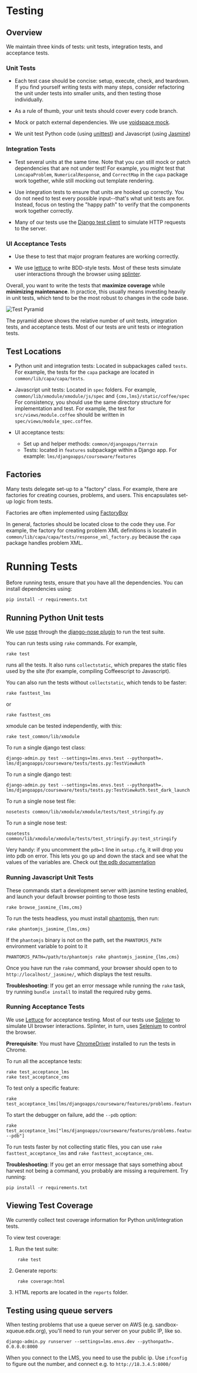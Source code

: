 # Testing

## Overview

We maintain three kinds of tests: unit tests, integration tests,
and acceptance tests.

### Unit Tests

* Each test case should be concise: setup, execute, check, and teardown.
If you find yourself writing tests with many steps, consider refactoring 
the unit under tests into smaller units, and then testing those individually.

* As a rule of thumb, your unit tests should cover every code branch.

* Mock or patch external dependencies.
We use [voidspace mock](http://www.voidspace.org.uk/python/mock/).

* We unit test Python code (using [unittest](http://docs.python.org/2/library/unittest.html)) and 
Javascript (using [Jasmine](http://pivotal.github.io/jasmine/))

### Integration Tests
* Test several units at the same time.
Note that you can still mock or patch dependencies
that are not under test!  For example, you might test that 
`LoncapaProblem`, `NumericalResponse`, and `CorrectMap` in the 
`capa` package work together, while still mocking out template rendering.

* Use integration tests to ensure that units are hooked up correctly.
You do not need to test every possible input--that's what unit 
tests are for.  Instead, focus on testing the "happy path" 
to verify that the components work together correctly.

* Many of our tests use the [Django test client](https://docs.djangoproject.com/en/dev/topics/testing/overview/) to simulate
HTTP requests to the server.

### UI Acceptance Tests
* Use these to test that major program features are working correctly.

* We use [lettuce](http://lettuce.it/) to write BDD-style tests.  Most of
these tests simulate user interactions through the browser using
[splinter](http://splinter.cobrateam.info/).

Overall, you want to write the tests that **maximize coverage**
while **minimizing maintenance**.
In practice, this usually means investing heavily 
in unit tests, which tend to be the most robust to changes in the code base.  

![Test Pyramid](test_pyramid.png)

The pyramid above shows the relative number of unit tests, integration tests,
and acceptance tests.  Most of our tests are unit tests or integration tests.

## Test Locations

* Python unit and integration tests: Located in 
subpackages called `tests`.
For example, the tests for the `capa` package are located in 
`common/lib/capa/capa/tests`.

* Javascript unit tests: Located in `spec` folders.  For example,
`common/lib/xmodule/xmodule/js/spec` and `{cms,lms}/static/coffee/spec`  
For consistency, you should use the same directory structure for implementation
and test.  For example, the test for `src/views/module.coffee`
should be written in `spec/views/module_spec.coffee`.

* UI acceptance tests:
    - Set up and helper methods: `common/djangoapps/terrain`
    - Tests: located in `features` subpackage within a Django app.
    For example: `lms/djangoapps/courseware/features`


## Factories

Many tests delegate set-up to a "factory" class.  For example,
there are factories for creating courses, problems, and users.
This encapsulates set-up logic from tests.

Factories are often implemented using [FactoryBoy](https://readthedocs.org/projects/factoryboy/)

In general, factories should be located close to the code they use.
For example, the factory for creating problem XML definitions
 is located in `common/lib/capa/capa/tests/response_xml_factory.py`
because the `capa` package handles problem XML.


# Running Tests

Before running tests, ensure that you have all the dependencies.  You can install dependencies using:

    pip install -r requirements.txt


## Running Python Unit tests

We use [nose](https://nose.readthedocs.org/en/latest/) through
the [django-nose plugin](https://pypi.python.org/pypi/django-nose)
to run the test suite.

You can run tests using `rake` commands.  For example,

    rake test

runs all the tests.  It also runs `collectstatic`, which prepares the static files used by the site (for example, compiling Coffeescript to Javascript).  

You can also run the tests without `collectstatic`, which tends to be faster:

    rake fasttest_lms

or

    rake fasttest_cms

xmodule can be tested independently, with this:

    rake test_common/lib/xmodule

To run a single django test class:

    django-admin.py test --settings=lms.envs.test --pythonpath=. lms/djangoapps/courseware/tests/tests.py:TestViewAuth

To run a single django test:

    django-admin.py test --settings=lms.envs.test --pythonpath=. lms/djangoapps/courseware/tests/tests.py:TestViewAuth.test_dark_launch


To run a single nose test file:

    nosetests common/lib/xmodule/xmodule/tests/test_stringify.py

To run a single nose test:

    nosetests common/lib/xmodule/xmodule/tests/test_stringify.py:test_stringify


Very handy: if you uncomment the `pdb=1` line in `setup.cfg`, it will drop you into pdb on error.  This lets you go up and down the stack and see what the values of the variables are.  Check out [the pdb documentation](http://docs.python.org/library/pdb.html)

### Running Javascript Unit Tests

These commands start a development server with jasmine testing enabled, and launch your default browser
pointing to those tests

    rake browse_jasmine_{lms,cms}

To run the tests headless, you must install [phantomjs](http://phantomjs.org/download.html), then run:

    rake phantomjs_jasmine_{lms,cms}

If the `phantomjs` binary is not on the path, set the `PHANTOMJS_PATH` environment variable to point to it

    PHANTOMJS_PATH=/path/to/phantomjs rake phantomjs_jasmine_{lms,cms}

Once you have run the `rake` command, your browser should open to 
to `http://localhost/_jasmine/`, which displays the test results.

**Troubleshooting**: If you get an error message while running the `rake` task,
try running `bundle install` to install the required ruby gems.

### Running Acceptance Tests

We use [Lettuce](http://lettuce.it/) for acceptance testing.
Most of our tests use [Splinter](http://splinter.cobrateam.info/)
to simulate UI browser interactions.  Splinter, in turn,
uses [Selenium](http://docs.seleniumhq.org/) to control the browser.

**Prerequisite**: You must have [ChromeDriver](https://code.google.com/p/selenium/wiki/ChromeDriver) 
installed to run the tests in Chrome.  

To run all the acceptance tests:

    rake test_acceptance_lms
    rake test_acceptance_cms


To test only a specific feature:

    rake test_acceptance_lms[lms/djangoapps/courseware/features/problems.feature]

To start the debugger on failure, add the `--pdb` option:

    rake test_acceptance_lms["lms/djangoapps/courseware/features/problems.feature --pdb"]

To run tests faster by not collecting static files, you can use
`rake fasttest_acceptance_lms` and `rake fasttest_acceptance_cms`.


**Troubleshooting**: If you get an error message that says something about harvest not being a command, you probably are missing a requirement.
Try running:

    pip install -r requirements.txt


## Viewing Test Coverage

We currently collect test coverage information for Python unit/integration tests.

To view test coverage:

1. Run the test suite:

        rake test

2. Generate reports:

        rake coverage:html

3. HTML reports are located in the `reports` folder.


## Testing using queue servers

When testing problems that use a queue server on AWS (e.g. sandbox-xqueue.edx.org), you'll need to run your server on your public IP, like so.

`django-admin.py runserver --settings=lms.envs.dev --pythonpath=. 0.0.0.0:8000`

When you connect to the LMS, you need to use the public ip.  Use `ifconfig` to figure out the number, and connect e.g. to `http://18.3.4.5:8000/`
